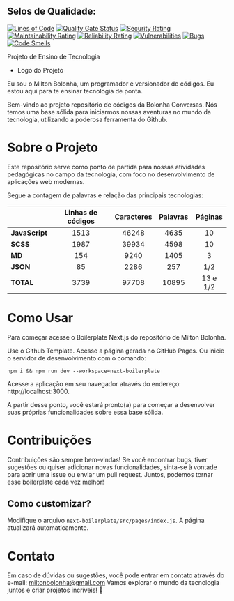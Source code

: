 ## Selos de Qualidade:

[![Lines of Code](https://sonarcloud.io/api/project_badges/measure?project=Edu4Dev_meu-primeiro-molde&metric=ncloc)](https://sonarcloud.io/summary/new_code?id=Edu4Dev_meu-primeiro-molde) [![Quality Gate Status](https://sonarcloud.io/api/project_badges/measure?project=Edu4Dev_meu-primeiro-molde&metric=alert_status)](https://sonarcloud.io/summary/new_code?id=Edu4Dev_meu-primeiro-molde) [![Security Rating](https://sonarcloud.io/api/project_badges/measure?project=Edu4Dev_meu-primeiro-molde&metric=security_rating)](https://sonarcloud.io/summary/new_code?id=Edu4Dev_meu-primeiro-molde) [![Maintainability Rating](https://sonarcloud.io/api/project_badges/measure?project=Edu4Dev_meu-primeiro-molde&metric=sqale_rating)](https://sonarcloud.io/summary/new_code?id=Edu4Dev_meu-primeiro-molde) [![Reliability Rating](https://sonarcloud.io/api/project_badges/measure?project=Edu4Dev_meu-primeiro-molde&metric=reliability_rating)](https://sonarcloud.io/summary/new_code?id=Edu4Dev_meu-primeiro-molde) [![Vulnerabilities](https://sonarcloud.io/api/project_badges/measure?project=Edu4Dev_meu-primeiro-molde&metric=vulnerabilities)](https://sonarcloud.io/summary/new_code?id=Edu4Dev_meu-primeiro-molde) [![Bugs](https://sonarcloud.io/api/project_badges/measure?project=Edu4Dev_meu-primeiro-molde&metric=bugs)](https://sonarcloud.io/summary/new_code?id=Edu4Dev_meu-primeiro-molde) [![Code Smells](https://sonarcloud.io/api/project_badges/measure?project=Edu4Dev_meu-primeiro-molde&metric=code_smells)](https://sonarcloud.io/summary/new_code?id=Edu4Dev_meu-primeiro-molde)

Projeto de Ensino de Tecnologia

- Logo do Projeto

Eu sou o Milton Bolonha, um programador e versionador de códigos. Eu estou aqui para te ensinar tecnologia de ponta.

Bem-vindo ao projeto repositório de códigos da Bolonha Conversas. Nós temos uma base sólida para iniciarmos nossas aventuras no mundo da tecnologia, utilizando a poderosa ferramenta do Github.

# Sobre o Projeto

Este repositório serve como ponto de partida para nossas atividades pedagógicas no campo da tecnologia, com foco no desenvolvimento de aplicações web modernas.

Segue a contagem de palavras e relação das principais tecnologias:

|                | **Linhas de códigos** | **Caracteres** | **Palavras** | **Páginas** |
| -------------- | :-------------------: | :------------: | :----------: | :---------: |
| **JavaScript** |         1513          |     46248      |     4635     |     10      |
| **SCSS**       |         1987          |     39934      |     4598     |     10      |
| **MD**         |          154          |      9240      |     1405     |      3      |
| **JSON**       |          85           |      2286      |     257      |     1/2     |
| **TOTAL**      |         3739          |     97708      |    10895     |  13 e 1/2   |

# Como Usar

Para começar acesse o Boilerplate Next.js do repositório de Milton Bolonha.

Use o Github Template. Acesse a página gerada no GitHub Pages. Ou inicie o servidor de desenvolvimento com o comando:

```
npm i && npm run dev --workspace=next-boilerplate
```

Acesse a aplicação em seu navegador através do endereço: http://localhost:3000.

A partir desse ponto, você estará pronto(a) para começar a desenvolver suas próprias funcionalidades sobre essa base sólida.

# Contribuições

Contribuições são sempre bem-vindas! Se você encontrar bugs, tiver sugestões ou quiser adicionar novas funcionalidades, sinta-se à vontade para abrir uma issue ou enviar um pull request. Juntos, podemos tornar esse boilerplate cada vez melhor!

## Como customizar?

Modifique o arquivo `next-boilerplate/src/pages/index.js`. A página atualizará automaticamente.

# Contato

Em caso de dúvidas ou sugestões, você pode entrar em contato através do e-mail: miltonbolonha@gmail.com
Vamos explorar o mundo da tecnologia juntos e criar projetos incríveis! 🚀
